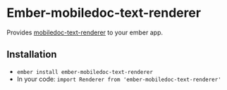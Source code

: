 # Ember-mobiledoc-text-renderer

Provides [mobiledoc-text-renderer](https://github.com/bustlelabs/mobiledoc-text-renderer) to your ember app.

## Installation

* `ember install ember-mobiledoc-text-renderer`
* In your code: `import Renderer from 'ember-mobiledoc-text-renderer'`
